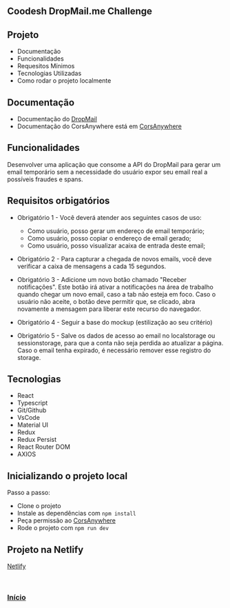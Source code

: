 ## Coodesh DropMail.me Challenge

## Projeto

- Documentação
- Funcionalidades
- Requesitos Mínimos
- Tecnologias Utilizadas
- Como rodar o projeto localmente

## Documentação

- Documentação do [DropMail](https://dropmail.me/api/#)
- Documentação do CorsAnywhere está em [CorsAnywhere](https://github.com/Rob--W/cors-anywhere)

## Funcionalidades

Desenvolver uma aplicação que consome a API do DropMail para gerar um email temporário sem a necessidade do usuário expor seu email real a possíveis
fraudes e spans.

## Requisitos orbigatórios

- Obrigatório 1 - Você deverá atender aos seguintes casos de uso:

  - Como usuário, posso gerar um endereço de email temporário;
  - Como usuário, posso copiar o endereço de email gerado;
  - Como usuário, posso visualizar acaixa de entrada deste email;

- Obrigatório 2 - Para capturar a chegada de novos emails, você deve verificar a caixa de mensagens a cada 15 segundos.

- Obrigatório 3 - Adicione um novo botão chamado "Receber notificações". Este botão irá ativar a notificações na área de trabalho quando chegar um
  novo email, caso a tab não esteja em foco. Caso o usuário não aceite, o botão deve permitir que, se clicado, abra novamente a mensagem para liberar
  este recurso do navegador.

- Obrigatório 4 - Seguir a base do mockup (estilização ao seu critério)

- Obrigatório 5 - Salve os dados de acesso ao email no localstorage ou sessionstorage, para que a conta não seja perdida ao atualizar a página. Caso o
  email tenha expirado, é necessário remover esse registro do storage.

## Tecnologias

- React
- Typescript
- Git/Github
- VsCode
- Material UI
- Redux
- Redux Persist
- React Router DOM
- AXIOS

## Inicializando o projeto local

Passo a passo:

- Clone o projeto
- Instale as dependências com `npm install`
- Peça permissão ao [CorsAnywhere](https://cors-anywhere.herokuapp.com/)
- Rode o projeto com `npm run dev`

## Projeto na Netlify

[Netlify](https://desafiodropmail.netlify.app/)

<br>

<h3>
  <a href='#top'>Início</a>
</h3>

<br>
